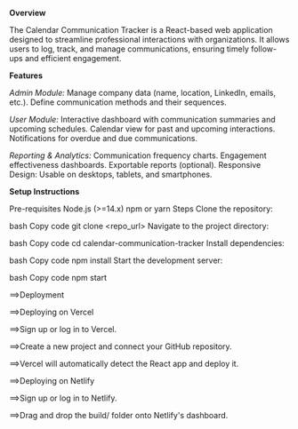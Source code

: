 **Overview**

The Calendar Communication Tracker is a React-based web application designed to streamline professional interactions with organizations. It allows users to log, track, and manage communications, ensuring timely follow-ups and efficient engagement.

**Features**

_Admin Module:_
Manage company data (name, location, LinkedIn, emails, etc.).
Define communication methods and their sequences.

_User Module:_
Interactive dashboard with communication summaries and upcoming schedules.
Calendar view for past and upcoming interactions.
Notifications for overdue and due communications.

_Reporting & Analytics:_
Communication frequency charts.
Engagement effectiveness dashboards.
Exportable reports (optional).
Responsive Design: Usable on desktops, tablets, and smartphones.

**Setup Instructions**

Pre-requisites
Node.js (>=14.x)
npm or yarn
Steps
Clone the repository:

bash
Copy code
git clone <repo_url>
Navigate to the project directory:

bash
Copy code
cd calendar-communication-tracker
Install dependencies:

bash
Copy code
npm install
Start the development server:

bash
Copy code
npm start

==>Deployment

==>Deploying on Vercel


==>Sign up or log in to Vercel.


==>Create a new project and connect your GitHub repository.


==>Vercel will automatically detect the React app and deploy it.


==>Deploying on Netlify


==>Sign up or log in to Netlify.


==>Drag and drop the build/ folder onto Netlify's dashboard.

